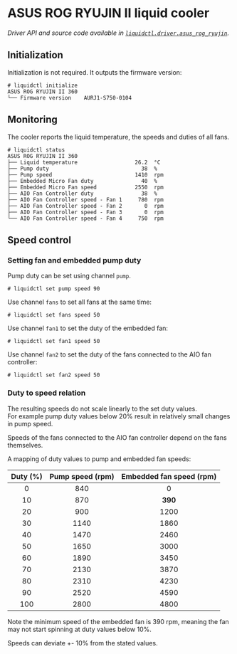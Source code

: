 # ASUS ROG RYUJIN II liquid cooler
_Driver API and source code available in [`liquidctl.driver.asus_rog_ryujin`](../liquidctl/driver/asus_rog_ryujin.py)._


## Initialization

Initialization is not required. It outputs the firmware version:

```
# liquidctl initialize
ASUS ROG RYUJIN II 360
└── Firmware version    AURJ1-S750-0104
```


## Monitoring

The cooler reports the liquid temperature, the speeds and duties of all fans.

```
# liquidctl status
ASUS ROG RYUJIN II 360
├── Liquid temperature                  26.2  °C
├── Pump duty                             38  %
├── Pump speed                          1410  rpm
├── Embedded Micro Fan duty               40  %
├── Embedded Micro Fan speed            2550  rpm
├── AIO Fan Controller duty               38  %
├── AIO Fan Controller speed - Fan 1     780  rpm
├── AIO Fan Controller speed - Fan 2       0  rpm
├── AIO Fan Controller speed - Fan 3       0  rpm
└── AIO Fan Controller speed - Fan 4     750  rpm
```


## Speed control

### Setting fan and embedded pump duty

Pump duty can be set using channel `pump`.

```
# liquidctl set pump speed 90
```

Use channel `fans` to set all fans at the same time:

```
# liquidctl set fans speed 50
```

Use channel `fan1` to set the duty of the embedded fan:

```
# liquidctl set fan1 speed 50
```

Use channel `fan2` to set the duty of the fans connected to the AIO fan controller:

```
# liquidctl set fan2 speed 50
```

### Duty to speed relation

The resulting speeds do not scale linearly to the set duty values.  
For example pump duty values below 20%
result in relatively small changes in pump speed.

Speeds of the fans connected to the AIO fan controller depend on the fans themselves.

A mapping of duty values to pump and embedded fan speeds:

| Duty (%) | Pump speed (rpm) | Embedded fan speed (rpm) |
|:---:|:---:|:---:|
| 0 | 840 | 0 |
| 10 | 870 | **390** |
| 20 | 900 | 1200 |
| 30 | 1140 | 1860 |
| 40 | 1470 | 2460 |
| 50 | 1650 | 3000 |
| 60 | 1890 | 3450 |
| 70 | 2130 | 3870 |
| 80 | 2310 | 4230 |
| 90 | 2520 | 4590 |
| 100 | 2800 | 4800 |

Note the minimum speed of the embedded fan is 390 rpm,
meaning the fan may not start spinning at duty values below 10%.

Speeds can deviate +- 10% from the stated values.
